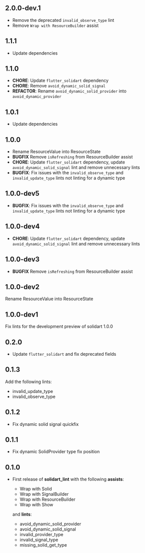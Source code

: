 ## 2.0.0-dev.1

- Remove the deprecated `invalid_observe_type` lint
- Remove `Wrap with ResourceBuilder` assist

## 1.1.1

- Update dependencies

## 1.1.0

- **CHORE**: Update `flutter_solidart` dependency
- **CHORE**: Remove `avoid_dynamic_solid_signal`
- **REFACTOR**: Rename `avoid_dynamic_solid_provider` into `avoid_dynamic_provider`

## 1.0.1

- Update dependencies

## 1.0.0

- Rename ResourceValue into ResourceState
- **BUGFIX** Remove `isRefreshing` from ResourceBuilder assist
- **CHORE**: Update `flutter_solidart` dependency, update `avoid_dynamic_solid_signal` lint and remove unnecessary lints
- **BUGFIX**: Fix issues with the `invalid_observe_type` and `invalid_update_type` lints not linting for a dynamic type

## 1.0.0-dev5

- **BUGFIX**: Fix issues with the `invalid_observe_type` and `invalid_update_type` lints not linting for a dynamic type

## 1.0.0-dev4

- **CHORE**: Update `flutter_solidart` dependency, update `avoid_dynamic_solid_signal` lint and remove unnecessary lints

## 1.0.0-dev3

- **BUGFIX** Remove `isRefreshing` from ResourceBuilder assist

## 1.0.0-dev2

Rename ResourceValue into ResourceState

## 1.0.0-dev1

Fix lints for the development preview of solidart 1.0.0

## 0.2.0

- Update `flutter_solidart` and fix deprecated fields

## 0.1.3

Add the following lints:

- invalid_update_type
- invalid_observe_type

## 0.1.2

- Fix dynamic solid signal quickfix

## 0.1.1

- Fix dynamic SolidProvider type fix position

## 0.1.0

- First release of **solidart_lint** with the following **assists**:

  - Wrap with Solid
  - Wrap with SignalBuilder
  - Wrap with ResourceBuilder
  - Wrap with Show

  and **lints**:

  - avoid_dynamic_solid_provider
  - avoid_dynamic_solid_signal
  - invalid_provider_type
  - invalid_signal_type
  - missing_solid_get_type
